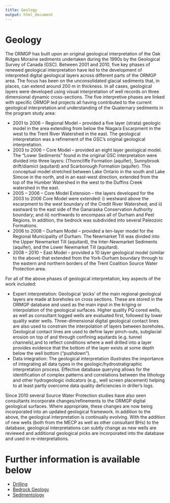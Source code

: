 ```yaml
---
title: Geology
output: html_document
---
```


# Geology

The ORMGP has built upon an original geological interpretation of the Oak Ridges Moraine sediments undertaken during the 1990s by the Geological Survey of Canada (GSC). Between 2001 and 2010, five key phases of renewed geological interpretation have led to the development of interpreted digital geological layers across different parts of the ORMGP area. The focus has been on the unconsolidated glacial sediments that, in places, can extend around 200 m in thickness. In all cases, geological layers were developed using visual interpretation of well records on three dimensional dynamic cross-sections. The five interpretive phases are linked with specific ORMGP led projects all having contributed to the current geological interpretation and understanding of the Quaternary sediments in the program study area:

* 2001 to 2006 – Regional Model – provided a five layer (strata) geologic model in the area extending from below the Niagara Escarpment in the west to the Trent River Watershed in the east. The geological interpretation was a refinement of the GSC’s original geological interpretation.
* 2003 to 2006 – Core Model – provided an eight layer geological model. The “Lower Sediments” found in the original GSC interpretation were divided into three layers: (Thorncliffe Formation (aquifer), Sunnybrook drift/diamict (aquitard) and Scarborough Formation (aquifer). This conceptual model stretched between Lake Ontario in the south and Lake Simcoe in the north, and in an east-west direction, extended from the top of the Humber Watershed in the west to the Duffins Creek watershed in the east.
* 2005 – 2006 – Core Model Extension – the layers developed for the 2003 to 2006 Core Model were extended: i) westward above the escarpment to the west boundary of the Credit River Watershed; and ii) eastward to the east side of the Ganaraska Conservation Authority boundary; and iii) northwards to encompass all of Durham and Peel Regions. In addition, the bedrock was subdivided into several Paleozoic Formations.
* 2006 to 2008 – Durham Model – provided a ten-layer model for the Regional Municipality of Durham. The Newmarket Till was divided into the Upper Newmarket Till (aquitard), the Inter-Newmarket Sediments (aquifer), and the Lower Newmarket Till (aquitard).
* 2008 – 2010 – East Model – provided a 10 layer geological model (similar to the above) that extended from the York-Durham boundary through to the eastern and northern borders of the Trent Coalition Source Water Protection area. 

For all of the above phases of geological interpretation, key aspects of the work included:

* Expert interpretation: Geological ‘picks’ of the main regional geological layers are made at boreholes on cross sections. These are stored in the ORMGP database and used as the main input in the kriging or interpolation of the geological surfaces. Higher quality PQ cored wells, as well as consultant logged wells are evaluated first, followed by lower quality water wells. Three-dimensional digital geological contact lines are also used to constrain the interpolation of layers between boreholes. Geological contact lines are used to define layer pinch-outs, subglacial erosion on top of and through confining aquitards (e.g. tunnel channels),and to reflect conditions where a well drilled into a layer provides evidence that the bottom of the layer exists at some depth below the well bottom (“pushdown”). 
* Data integration: The geological interpretation illustrates the importance of integrating all data types in the geologic/hydrostratigraphic interpretation process. Effective database querying allows for the identification of complex patterns and correlations between the lithology and other hydrogeologic indicators (e.g., well screen placement) helping to at least partly overcome data quality deficiencies in driller’s logs.

Since 2010 several Source Water Protection studies have also seen consultants incorporate changes/refinements to the ORMGP digital geological surfaces. Where appropriate, these changes are now being incorporated into an updated geological framework. In addition to the above, the geological interpretation is continually evolving. With the addition of new wells (both from the MECP as well as other consultant BHs) to the database, geological interpretations can subtly change as new wells are reviewed and additional geological picks are incorporated into the database and used in re-interpretations. 


# Further information is available below

* [Drilling](drilling.html)
* [Bedrock Geology](bedrock.html)
* [Sedimentology](sedimentology.html)
